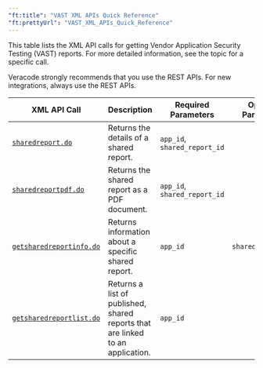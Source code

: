 ```yaml
---
"ft:title": "VAST XML APIs Quick Reference"
"ft:prettyUrl": "VAST_XML_APIs_Quick_Reference"
---
```

This table lists the XML API calls for getting Vendor Application Security Testing (VAST) reports. For more detailed information, see the topic for a specific call.

Veracode strongly recommends that you use the REST APIs. For new integrations, always use the REST APIs.

| XML API Call                                             | Description                                                                    | Required Parameters          | Optional Parameters | Scan Type | 
|----------------------------------------------------------|--------------------------------------------------------------------------------|------------------------------|---------------------|-----------|
| [`sharedreport.do`](02_sharedreport_do.md)               | Returns the details of a shared report.                                        | `app_id`, `shared_report_id` |                     | —         |
| [`sharedreportpdf.do`](03_sharedreportpdf_do.md)         | Returns the shared report as a PDF document.                                   | `app_id`, `shared_report_id` |                     | —         |
| [`getsharedreportinfo.do`](04_getsharedreportinfo_do.md) | Returns information about a specific shared report.                            | `app_id`                     | `shared_report_id`  | —         |
| [`getsharedreportlist.do`](05_getsharedreportlist_do.md) | Returns a list of published, shared reports that are linked to an application. | `app_id`                     |                     | —         |